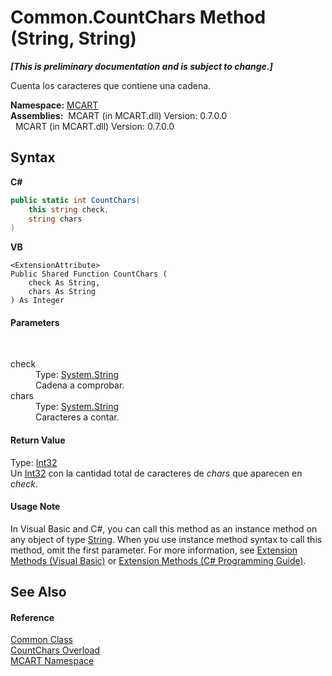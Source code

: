 # Common.CountChars Method (String, String)
 _**\[This is preliminary documentation and is subject to change.\]**_

Cuenta los caracteres que contiene una cadena.

**Namespace:**&nbsp;<a href="89e7854f-fe6f-d208-fb0c-b17953422852">MCART</a><br />**Assemblies:**&nbsp;&nbsp;MCART (in MCART.dll) Version: 0.7.0.0<br />&nbsp;&nbsp;MCART (in MCART.dll) Version: 0.7.0.0<br />

## Syntax

**C#**<br />
``` C#
public static int CountChars(
	this string check,
	string chars
)
```

**VB**<br />
``` VB
<ExtensionAttribute>
Public Shared Function CountChars ( 
	check As String,
	chars As String
) As Integer
```


#### Parameters
&nbsp;<dl><dt>check</dt><dd>Type: <a href="http://msdn2.microsoft.com/es-es/library/s1wwdcbf" target="_blank">System.String</a><br />Cadena a comprobar.</dd><dt>chars</dt><dd>Type: <a href="http://msdn2.microsoft.com/es-es/library/s1wwdcbf" target="_blank">System.String</a><br />Caracteres a contar.</dd></dl>

#### Return Value
Type: <a href="http://msdn2.microsoft.com/es-es/library/td2s409d" target="_blank">Int32</a><br />Un <a href="http://msdn2.microsoft.com/es-es/library/td2s409d" target="_blank">Int32</a> con la cantidad total de caracteres de *chars* que aparecen en *check*.

#### Usage Note
In Visual Basic and C#, you can call this method as an instance method on any object of type <a href="http://msdn2.microsoft.com/es-es/library/s1wwdcbf" target="_blank">String</a>. When you use instance method syntax to call this method, omit the first parameter. For more information, see <a href="http://msdn.microsoft.com/en-us/library/bb384936.aspx">Extension Methods (Visual Basic)</a> or <a href="http://msdn.microsoft.com/en-us/library/bb383977.aspx">Extension Methods (C# Programming Guide)</a>.

## See Also


#### Reference
<a href="2fd80ad6-3642-bb7d-ce7a-ef1284d6d716">Common Class</a><br /><a href="5f8ddbc9-1fb3-7400-5b85-7fdd8ea8bfad">CountChars Overload</a><br /><a href="89e7854f-fe6f-d208-fb0c-b17953422852">MCART Namespace</a><br />